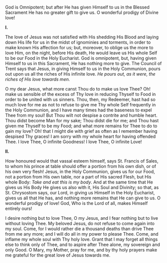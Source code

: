 
God is Omnipotent; but after He has given Himself to us in the Blessed Sacrament He has no greater gift to give us. O wonderful prodigy of Divine love!

**I.**

The love of Jesus was not satisfied with His shedding His Blood and laying down His life for us in the midst of ignominies and torments, in order to make known His affection for us; but, moreover, to oblige us the more to love Him, on the night, before His death, He would leave us His whole Self to be our Food in the Holy Eucharist. God is omnipotent, but, having given Himself to us in this Sacrament, He has nothing more to give. The Council of Trent says that Jesus, in giving Himself to us in the Holy Communion, pours out upon us all the riches of His infinite love. _He pours out, as it were, the riches of His love towards men._

O my dear Jesus, what more canst Thou do to make us love Thee? Oh! make us sensible of the excess of Thy love in reducing Thyself to Food in order to be united with us sinners. Thou, then, my Redeemer, hast had so much love for me as not to refuse to give me Thy whole Self frequently in the Holy Communion, and I have many times had the baseness to expel Thee from my soul! But Thou wilt not despise a contrite and humble heart. Thou didst become Man for my sake; Thou didst die for me; and Thou hast given me Thyself to be my Food; and what more remains for Thee to do to gain my love? Oh! that I might die with grief as often as I remember having despised Thy graces! I am sorry with my whole heart for having offended Thee. I love Thee, O infinite Goodness! I love Thee, O infinite Love!

**II.**

How honoured would that vassal esteem himself, says St. Francis of Sales, to whom his prince at table should offer a portion from his own dish, or of his own very flesh! Jesus, in the Holy Communion, gives us for our Food, not a portion from His own table, nor a part of His sacred Flesh, but His whole Body: _Take and eat this is my body_. And at the same time that He gives us His Body He gives us also with it, His Soul and Divinity; so that, as St. Chrysostom says, our Lord, in giving us Himself in the Holy Eucharist, gives us all that He has, and nothing more remains that He can give to us. O wonderful prodigy of love! God, Who is the Lord of all, makes Himself entirely ours!

I desire nothing but to love Thee, O my Jesus, and I fear nothing but to live without loving Thee. My beloved Jesus, do not refuse to come again into my soul. Come, for I would rather die a thousand deaths than drive Thee from me any more; and I will do all in my power to please Thee. Come, and inflame my whole soul with Thy holy love. Grant that I may forget all things else to think only of Thee, and to aspire after Thee alone, my sovereign and only Good. O Mary, my Mother, pray for me, and by thy holy prayers make me grateful for the great love of Jesus towards me.

